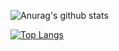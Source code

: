 ![Anurag's github stats](https://github-readme-stats.vercel.app/api?username=starbuck93&show_icons=true&count_private=true)

[![Top Langs](https://github-readme-stats.vercel.app/api/top-langs/?username=starbuck93&layout=compact&count_private=true)](https://github.com/anuraghazra/github-readme-stats)

<!--
**starbuck93/starbuck93** is a ✨ _special_ ✨ repository because its `README.md` (this file) appears on your GitHub profile.

Here are some ideas to get you started:

- 🔭 I’m currently working on ...
- 🌱 I’m currently learning ...
- 👯 I’m looking to collaborate on ...
- 🤔 I’m looking for help with ...
- 💬 Ask me about ...
- 📫 How to reach me: ...
- 😄 Pronouns: ...
- ⚡ Fun fact: ...
-->
